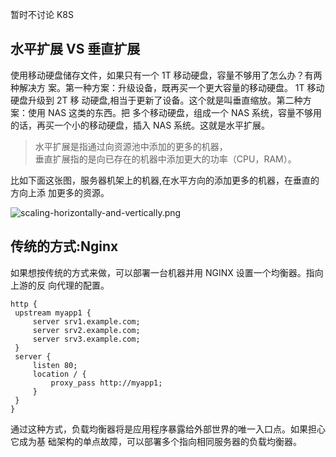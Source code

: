 暂时不讨论 K8S

## 水平扩展 VS 垂直扩展

使用移动硬盘储存文件，如果只有一个 1T 移动硬盘，容量不够用了怎么办？有两种解决方
案。第一种方案：升级设备，既再买一个更大容量的移动硬盘。 1T 移动硬盘升级到 2T 移
动硬盘,相当于更新了设备。这个就是叫垂直缩放。第二种方案：使用 NAS 这类的东西。把
多个移动硬盘，组成一个 NAS 系统，容量不够用的话，再买一个小的移动硬盘，插入 NAS
系统。这就是水平扩展。

> 水平扩展是指通过向资源池中添加的更多的机器，  
> 垂直扩展指的是向已存在的机器中添加更大的功率（CPU，RAM）。

比如下面这张图，服务器机架上的机器,在水平方向的添加更多的机器，在垂直的方向上添
加更多的资源。

![scaling-horizontally-and-vertically.png](https://blog-1252349778.cos.ap-beijing.myqcloud.com/2018/scaling-horizontally-and-vertically.png)

## 传统的方式:Nginx

如果想按传统的方式来做，可以部署一台机器并用 NGINX 设置一个均衡器。指向上游的反
向代理的配置。

```nginx
http {
 upstream myapp1 {
	 server srv1.example.com;
	 server srv2.example.com;
	 server srv3.example.com;
 }
 server {
	 listen 80;
	 location / {
		 proxy_pass http://myapp1;
	 }
 }
}
```

通过这种方式，负载均衡器将是应用程序暴露给外部世界的唯一入口点。如果担心它成为基
础架构的单点故障，可以部署多个指向相同服务器的负载均衡器。
